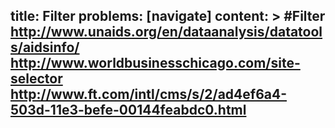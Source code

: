 title: Filter
problems: [navigate]
content: > 
    #Filter
    http://www.unaids.org/en/dataanalysis/datatools/aidsinfo/
    http://www.worldbusinesschicago.com/site-selector
    http://www.ft.com/intl/cms/s/2/ad4ef6a4-503d-11e3-befe-00144feabdc0.html
---

